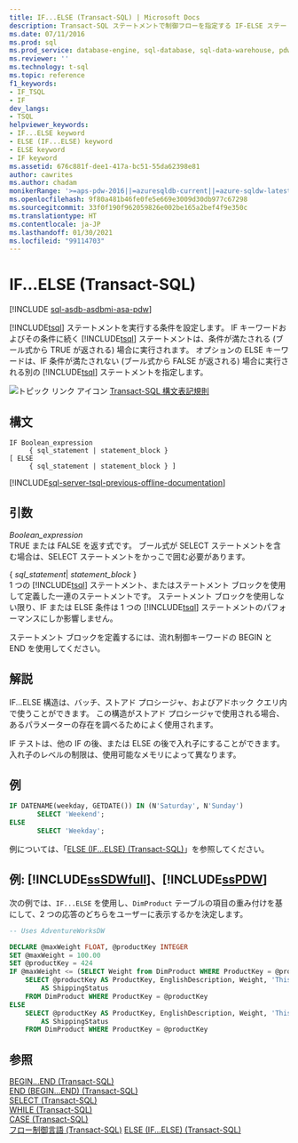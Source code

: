 ```yaml
---
title: IF...ELSE (Transact-SQL) | Microsoft Docs
description: Transact-SQL ステートメントで制御フローを指定する IF-ELSE ステートメントの Transact-SQL 言語参照。
ms.date: 07/11/2016
ms.prod: sql
ms.prod_service: database-engine, sql-database, sql-data-warehouse, pdw
ms.reviewer: ''
ms.technology: t-sql
ms.topic: reference
f1_keywords:
- IF_TSQL
- IF
dev_langs:
- TSQL
helpviewer_keywords:
- IF...ELSE keyword
- ELSE (IF...ELSE) keyword
- ELSE keyword
- IF keyword
ms.assetid: 676c881f-dee1-417a-bc51-55da62398e81
author: cawrites
ms.author: chadam
monikerRange: '>=aps-pdw-2016||=azuresqldb-current||=azure-sqldw-latest||>=sql-server-2016||>=sql-server-linux-2017||=azuresqldb-mi-current'
ms.openlocfilehash: 9f80a481b46fe0fe5e669e3009d30db977c67298
ms.sourcegitcommit: 33f0f190f962059826e002be165a2bef4f9e350c
ms.translationtype: HT
ms.contentlocale: ja-JP
ms.lasthandoff: 01/30/2021
ms.locfileid: "99114703"
---
```

# <a name="ifelse-transact-sql"></a>IF...ELSE (Transact-SQL)
[!INCLUDE [sql-asdb-asdbmi-asa-pdw](../../includes/applies-to-version/sql-asdb-asdbmi-asa-pdw.md)]

[!INCLUDE[tsql](../../includes/tsql-md.md)] ステートメントを実行する条件を設定します。 IF キーワードおよびその条件に続く [!INCLUDE[tsql](../../includes/tsql-md.md)] ステートメントは、条件が満たされる (ブール式から TRUE が返される) 場合に実行されます。 オプションの ELSE キーワードは、IF 条件が満たされない (ブール式から FALSE が返される) 場合に実行される別の [!INCLUDE[tsql](../../includes/tsql-md.md)] ステートメントを指定します。  
  
 ![トピック リンク アイコン](../../database-engine/configure-windows/media/topic-link.gif "トピック リンク アイコン") [Transact-SQL 構文表記規則](../../t-sql/language-elements/transact-sql-syntax-conventions-transact-sql.md)  
  
## <a name="syntax"></a>構文  
  
```syntaxsql
IF Boolean_expression   
     { sql_statement | statement_block }   
[ ELSE   
     { sql_statement | statement_block } ]   
```  
  
[!INCLUDE[sql-server-tsql-previous-offline-documentation](../../includes/sql-server-tsql-previous-offline-documentation.md)]

## <a name="arguments"></a>引数
 *Boolean_expression*  
 TRUE または FALSE を返す式です。 ブール式が SELECT ステートメントを含む場合は、SELECT ステートメントをかっこで囲む必要があります。  
  
 { *sql_statement*| *statement_block* }  
 1 つの [!INCLUDE[tsql](../../includes/tsql-md.md)] ステートメント、またはステートメント ブロックを使用して定義した一連のステートメントです。 ステートメント ブロックを使用しない限り、IF または ELSE 条件は 1 つの [!INCLUDE[tsql](../../includes/tsql-md.md)] ステートメントのパフォーマンスにしか影響しません。  
  
 ステートメント ブロックを定義するには、流れ制御キーワードの BEGIN と END を使用してください。  
  
## <a name="remarks"></a>解説  
 IF...ELSE 構造は、バッチ、ストアド プロシージャ、およびアドホック クエリ内で使うことができます。 この構造がストアド プロシージャで使用される場合、あるパラメーターの存在を調べるためによく使用されます。  
  
 IF テストは、他の IF の後、または ELSE の後で入れ子にすることができます。 入れ子のレベルの制限は、使用可能なメモリによって異なります。  
  
## <a name="example"></a>例  
  
```sql
IF DATENAME(weekday, GETDATE()) IN (N'Saturday', N'Sunday')
       SELECT 'Weekend';
ELSE 
       SELECT 'Weekday';
```  
  
 例については、「[ELSE &#40;IF...ELSE&#41; &#40;Transact-SQL&#41;](../../t-sql/language-elements/else-if-else-transact-sql.md)」を参照してください。  
  
## <a name="examples-sssdwfull-and-sspdw"></a>例: [!INCLUDE[ssSDWfull](../../includes/sssdwfull-md.md)]、[!INCLUDE[ssPDW](../../includes/sspdw-md.md)]  
 次の例では、`IF...ELSE` を使用し、`DimProduct` テーブルの項目の重み付けを基にして、2 つの応答のどちらをユーザーに表示するかを決定します。  
  
```sql
-- Uses AdventureWorksDW  

DECLARE @maxWeight FLOAT, @productKey INTEGER  
SET @maxWeight = 100.00  
SET @productKey = 424  
IF @maxWeight <= (SELECT Weight from DimProduct WHERE ProductKey = @productKey)   
    SELECT @productKey AS ProductKey, EnglishDescription, Weight, 'This product is too heavy to ship and is only available for pickup.' 
        AS ShippingStatus
    FROM DimProduct WHERE ProductKey = @productKey
ELSE  
    SELECT @productKey AS ProductKey, EnglishDescription, Weight, 'This product is available for shipping or pickup.' 
        AS ShippingStatus
    FROM DimProduct WHERE ProductKey = @productKey
```  
  
## <a name="see-also"></a>参照  
 [BEGIN...END &#40;Transact-SQL&#41;](../../t-sql/language-elements/begin-end-transact-sql.md)   
 [END &#40;BEGIN...END&#41; &#40;Transact-SQL&#41;](../../t-sql/language-elements/end-begin-end-transact-sql.md)   
 [SELECT &#40;Transact-SQL&#41;](../../t-sql/queries/select-transact-sql.md)   
 [WHILE &#40;Transact-SQL&#41;](../../t-sql/language-elements/while-transact-sql.md)   
 [CASE &#40;Transact-SQL&#41;](../../t-sql/language-elements/case-transact-sql.md)   
 [フロー制御言語 &#40;Transact-SQL&#41;](~/t-sql/language-elements/control-of-flow.md) [ELSE &#40;IF...ELSE&#41; &#40;Transact-SQL&#41;](../../t-sql/language-elements/else-if-else-transact-sql.md) 

